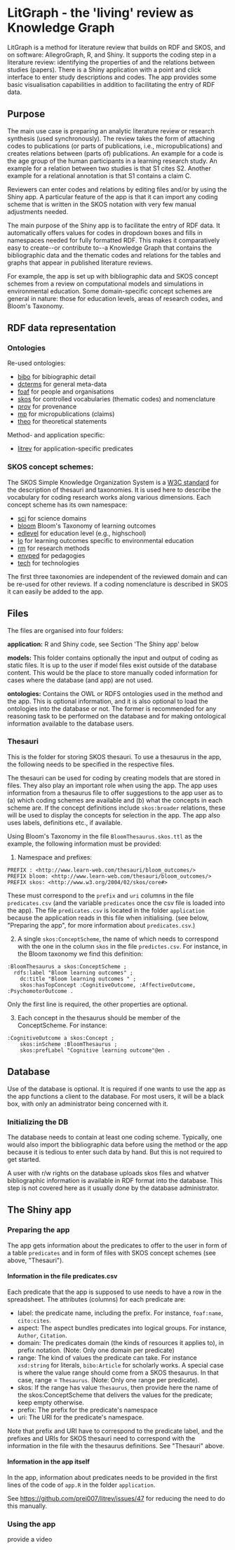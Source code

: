 # LitGraph - the 'living' review as Knowledge Graph

LitGraph is a method for literature review that builds on RDF and SKOS, and on software: AllegroGraph, R, and Shiny. It supports the coding step in a literature review: identifying the properties of and the relations between studies (papers). There is a Shiny application with a point and click interface to enter study descriptions and codes. The app provides some basic visualisation capabilities in addition to facilitating the entry of RDF data.

## Purpose

The main use case is preparing an analytic literature review or research synthesis (used synchronously). The review takes the form of attaching codes to publications (or parts of publications, i.e., micropublications) and creates relations between (parts of) publications. An example for a code is the age group of the human participants in a learning research study. An example for a relation between two studies is that S1 cites S2. Another example for a relational annotation is that S1 contains a claim C.

Reviewers can enter codes and relations by editing files and/or by using the Shiny app. A particular feature of the app is that it can import any coding scheme that is written in the SKOS notation with very few manual adjustments needed.

The main purpose of the Shiny app is to facilitate the entry of RDF data. It automatically offers values for codes in dropdown boxes and fills in namespaces needed for fully formatted RDF. This makes it comparatively easy to create--or contribute to--a Knowledge Graph that contains the bibliographic data and the thematic codes and relations for the tables and graphs that appear in published literature reviews.

For example, the app is set up with bibliographic data and SKOS concept schemes from a review on computational models and simulations in environmental education. Some domain-specific concept schemes are general in nature: those for education levels, areas of research codes, and Bloom's Taxonomy. 

## RDF data representation

### Ontologies

Re-used ontologies: 

- [bibo](http://purl.org/ontology/bibo/) for bibiographic detail
- [dcterms](http://purl.org/dc/terms/) for general meta-data
- [foaf](http://xmlns.com/foaf/0.1/) for people and organisations
- [skos](http://www.w3.org/2004/02/skos/core#) for controlled vocabularies (thematic codes) and nomenclature
- [prov](http://www.w3.org/ns/prov#) for provenance
- [mp](https://doi.org/10.1186/2041-1480-5-28) for micropublications (claims)
- [theo](https://www.nature.com/articles/s41562-019-0561-2) for theoretical statements 

Method- and application specific: 

-  [litrev](http://www-learnweb.com/2023/litrev/) for application-specific predicates

### SKOS concept schemes: 
The SKOS Simple Knowledge Organization System is a [W3C standard](https://www.w3.org/2004/02/skos/) for the description of thesauri and taxonomies. It is used here to describe the vocabulary for coding research works along various dimensions. Each concept scheme has its own namespace: 

- [sci](https://github.com/prei007/litrev/blob/main/thesauri/ScienceThesaurus.skos.ttl) for science domains 
- [bloom](https://github.com/prei007/litrev/blob/main/thesauri/BloomThesaurus.skos.ttl) Bloom's Taxonomy of learning outcomes
- [edlevel](https://github.com/prei007/litrev/blob/main/thesauri/EducationLevel.skos.ttl) for education level (e.g., highschool)
- [lo](https://github.com/prei007/litrev/blob/main/thesauri/OutcomesThesaurus.skos.ttl) for learning outcomes specific to environmental education 
- [rm](https://github.com/prei007/litrev/blob/main/thesauri/MethodsThesaurus.skos.ttl) for research methods
- [envped](https://github.com/prei007/litrev/blob/main/thesauri/PedagogyThesaurus.skos.ttl) for pedagogies
- [tech](https://github.com/prei007/litrev/blob/main/thesauri/EdTechThesaurus.skos.ttl) for technologies

The first three taxonomies are independent of the reviewed domain and can be re-used for other reviews. If a coding nomenclature is described in SKOS it can easily be added to the app.  

## Files
The files are organised into four folders:

**application:** R and Shiny code, see Section 'The Shiny app' below

**models:** This folder contains optionally the input and output of coding as static files. It is up to the user if model files exist outside of the database content. This would be the place to store manually coded information for cases where the database (and app) are not used. 

**ontologies:** Contains the OWL or RDFS ontologies used in the method and the app. This is optional information, and it is also optional to load the ontologies into the database or not. The former is recommended for any reasoning task to be performed on the database and for making ontological information available to the database users. 

### Thesauri

This is the folder for storing SKOS thesauri. To use a thesaurus in the app, the following needs to be specified in the respective files. 

The thesauri can be used for coding by creating models that are stored in files. They also play an important role when using the app. The app uses information from a thesaurus file to offer suggestions to the app user as to (a) which coding schemes are available and (b) what the concepts in each scheme are. If the concept definitions include `skos:broader` relations, these will be used to display the concepts for selection in the app. The app also uses labels, definitions etc., if available. 

Using Bloom's Taxonomy in the file `BloomThesaurus.skos.ttl` as the example, the following information must be provided:

1. Namespace and prefixes: 

```
PREFIX : <http://www.learn-web.com/thesauri/bloom_outcomes/>  
PREFIX bloom: <http://www.learn-web.com/thesauri/bloom_outcomes/>
PREFIX skos: <http://www.w3.org/2004/02/skos/core#>
```
These must correspond to the `prefix` and `uri` columns in the file `predicates.csv` (and the variable `predicates` once the csv file is loaded into the app). The file `predicates.csv` is located in the folder `application` because the application reads in this file when initialising. (see below, "Preparing the app", for more information about `predicates.csv`.)

2. A single `skos:ConceptScheme`, the name of which needs to correspond with the one in the column `skos` in the file `predictes.csv`. For instance, in the Bloom taxonomy we find this definition: 

```
:BloomThesaurus a skos:ConceptScheme ; 
  rdfs:label "Bloom learning outcomes" ;
	dc:title "Bloom learning outcomes " ;
	skos:hasTopConcept :CognitiveOutcome, :AffectiveOutcome, :PsychomotorOutcome .
```
Only the first line is required, the other properties are optional. 

3. Each concept in the thesaurus should be member of the ConceptScheme. For instance:

```
:CognitiveOutcome a skos:Concept ; 
	skos:inScheme :BloomThesaurus ; 
	skos:prefLabel "Cognitive learning outcome"@en . 
```


## Database
Use of the database is optional. It is required if one wants to use the app as the app functions a client to the database. For most users, it will be a black box, with only an administrator being concerned with it. 

### Initializing the DB
The database needs to contain at least one coding scheme. Typically, one would also import the bibliographic data before using the method or the app because it is tedious to enter such data by hand. But this is not required to get started. 

A user with r/w rights on the database uploads skos files and whatver bibliographic information is available in RDF format into the database. This step is not covered here as it usually done by the database administrator. 


## The Shiny app

### Preparing the app
The app gets information about the predicates to offer to the user in form of a table `predicates` and in form of files with SKOS concept schemes (see above, "Thesauri"). 

#### Information in the file predicates.csv
Each predicate that the app is supposed to use needs to have a row in the spreadsheet. The attributes (columns) for each predicate are:

* label: the predicate name, including the prefix. For instance, `foaf:name`, `cito:cites`. 
* aspect: The aspect bundles predicates into logical groups. For instance, `Author`, `Citation`. 
* domain: The predicates domain (the kinds of resources it applies to), in prefix notation. (Note: Only one domain per predicate)
* range: The kind of values the predicate can take. For instance `xsd:string` for literals, `bibo:Article` for scholarly works. A special case is where the value range should come from a SKOS thesaurus. In that case, range = `Thesaurus`. (Note: Only one range per predicate). 
* skos: If the range has value `Thesaurus`, then provide here the name of the skos:ConceptScheme that delivers the values for the predicate; keep empty otherwise. 
* prefix: The prefix for the predicate's namespace
* uri: The URI for the predicate's namespace. 

Note that prefix and URI have to correspond to the predicate label, and the prefixes and URIs for SKOS thesauri need to correspond with the information in the file with the thesaurus definitions. See "Thesauri" above. 


#### Information in the app itself
In the app, information about predicates needs to be provided in the first lines of the code of `app.R` in the folder `application`. 

See https://github.com/prei007/litrev/issues/47 for reducing the need to do this manually. 


### Using the app 

provide a video

